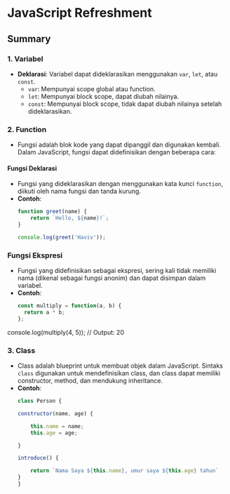 # JavaScript Refreshment

## Summary

### 1. Variabel
- **Deklarasi**: Variabel dapat dideklarasikan menggunakan `var`, `let`, atau `const`.
  - `var`: Mempunyai scope global atau function.
  - `let`: Mempunyai block scope, dapat diubah nilainya.
  - `const`: Mempunyai block scope, tidak dapat diubah nilainya setelah dideklarasikan.

### 2. Function
- Fungsi adalah blok kode yang dapat dipanggil dan digunakan kembali. Dalam JavaScript, fungsi dapat didefinisikan dengan beberapa cara:

#### Fungsi Deklarasi
- Fungsi yang dideklarasikan dengan menggunakan kata kunci `function`, diikuti oleh nama fungsi dan tanda kurung.
- **Contoh**:
  ```javascript
  function greet(name) {
      return `Hello, ${name}!`;
  }

  console.log(greet('Haviv')); 

### Fungsi Ekspresi
- Fungsi yang didefinisikan sebagai ekspresi, sering kali tidak memiliki nama (dikenal  sebagai fungsi anonim) dan dapat disimpan dalam variabel.
- **Contoh**:
  ```javascript
  const multiply = function(a, b) {
    return a * b;
  };

console.log(multiply(4, 5)); // Output: 20

### 3. Class
- Class adalah blueprint untuk membuat objek dalam JavaScript. Sintaks `class` digunakan untuk mendefinisikan class, dan class dapat memiliki constructor, method, dan mendukung inheritance.
- **Contoh**:
  ```javascript
  class Person {

  constructor(name, age) {

      this.name = name;
      this.age = age;

  }

  introduce() {

      return `Nama Saya ${this.name}, umur saya ${this.age} tahun`
  }
  }
